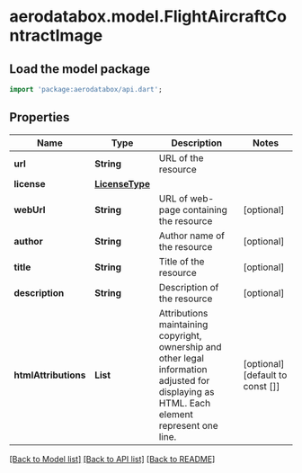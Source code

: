 # aerodatabox.model.FlightAircraftContractImage

## Load the model package
```dart
import 'package:aerodatabox/api.dart';
```

## Properties
Name | Type | Description | Notes
------------ | ------------- | ------------- | -------------
**url** | **String** | URL of the resource | 
**license** | [**LicenseType**](LicenseType.md) |  | 
**webUrl** | **String** | URL of web-page containing the resource | [optional] 
**author** | **String** | Author name of the resource | [optional] 
**title** | **String** | Title of the resource | [optional] 
**description** | **String** | Description of the resource | [optional] 
**htmlAttributions** | **List<String>** | Attributions maintaining copyright, ownership and other legal information adjusted for displaying  as HTML. Each element represent one line. | [optional] [default to const []]

[[Back to Model list]](../README.md#documentation-for-models) [[Back to API list]](../README.md#documentation-for-api-endpoints) [[Back to README]](../README.md)



